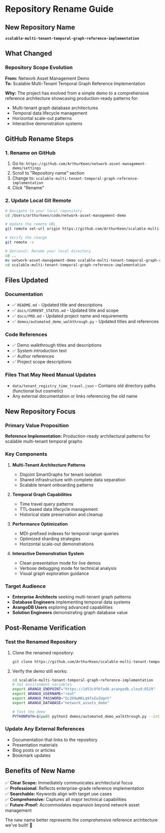 # Repository Rename Guide

## New Repository Name
**`scalable-multi-tenant-temporal-graph-reference-implementation`**

## What Changed

### Repository Scope Evolution
**From:** Network Asset Management Demo  
**To:** Scalable Multi-Tenant Temporal Graph Reference Implementation

**Why:** The project has evolved from a simple demo to a comprehensive reference architecture showcasing production-ready patterns for:
- Multi-tenant graph database architectures
- Temporal data lifecycle management
- Horizontal scale-out patterns
- Interactive demonstration systems

## GitHub Rename Steps

### 1. Rename on GitHub
1. Go to: `https://github.com/ArthurKeen/network-asset-management-demo/settings`
2. Scroll to "Repository name" section
3. Change to: `scalable-multi-tenant-temporal-graph-reference-implementation`
4. Click "Rename"

### 2. Update Local Git Remote
```bash
# Navigate to your local repository
cd /Users/arthurkeen/code/network-asset-management-demo

# Update the remote URL
git remote set-url origin https://github.com/ArthurKeen/scalable-multi-tenant-temporal-graph-reference-implementation.git

# Verify the change
git remote -v

# Optional: Rename your local directory
cd ..
mv network-asset-management-demo scalable-multi-tenant-temporal-graph-reference-implementation
cd scalable-multi-tenant-temporal-graph-reference-implementation
```

## Files Updated

### Documentation
- ✅ `README.md` - Updated title and descriptions
- ✅ `docs/CURRENT_STATUS.md` - Updated title and scope
- ✅ `docs/PRD.md` - Updated project name and requirements
- ✅ `demos/automated_demo_walkthrough.py` - Updated titles and references

### Code References
- ✅ Demo walkthrough titles and descriptions
- ✅ System introduction text
- ✅ Author references
- ✅ Project scope descriptions

### Files That May Need Manual Updates
- `data/tenant_registry_time_travel.json` - Contains old directory paths (functional but cosmetic)
- Any external documentation or links referencing the old name

## New Repository Focus

### Primary Value Proposition
**Reference Implementation:** Production-ready architectural patterns for scalable multi-tenant temporal graphs

### Key Components
1. **Multi-Tenant Architecture Patterns**
   - Disjoint SmartGraphs for tenant isolation
   - Shared infrastructure with complete data separation
   - Scalable tenant onboarding patterns

2. **Temporal Graph Capabilities**
   - Time travel query patterns
   - TTL-based data lifecycle management
   - Historical state preservation and cleanup

3. **Performance Optimization**
   - MDI-prefixed indexes for temporal range queries
   - Optimized sharding strategies
   - Horizontal scale-out demonstrations

4. **Interactive Demonstration System**
   - Clean presentation mode for live demos
   - Verbose debugging mode for technical analysis
   - Visual graph exploration guidance

### Target Audience
- **Enterprise Architects** seeking multi-tenant graph patterns
- **Database Engineers** implementing temporal data systems
- **ArangoDB Users** exploring advanced capabilities
- **Solution Engineers** demonstrating graph database value

## Post-Rename Verification

### Test the Renamed Repository
1. Clone the renamed repository:
   ```bash
   git clone https://github.com/ArthurKeen/scalable-multi-tenant-temporal-graph-reference-implementation.git
   ```

2. Verify the demo still works:
   ```bash
   cd scalable-multi-tenant-temporal-graph-reference-implementation
   # Set environment variables
   export ARANGO_ENDPOINT="https://1d53cdf6fad0.arangodb.cloud:8529"
   export ARANGO_USERNAME="root"
   export ARANGO_PASSWORD="GcZO9wNKLq9faIuIUgnY"
   export ARANGO_DATABASE="network_assets_demo"
   
   # Test the demo
   PYTHONPATH=$(pwd) python3 demos/automated_demo_walkthrough.py --interactive
   ```

### Update Any External References
- Documentation that links to the repository
- Presentation materials
- Blog posts or articles
- Bookmark updates

## Benefits of New Name

✅ **Clear Scope:** Immediately communicates architectural focus  
✅ **Professional:** Reflects enterprise-grade reference implementation  
✅ **Searchable:** Keywords align with target use cases  
✅ **Comprehensive:** Captures all major technical capabilities  
✅ **Future-Proof:** Accommodates expansion beyond network asset management  

The new name better represents the comprehensive reference architecture we've built! 🎯
